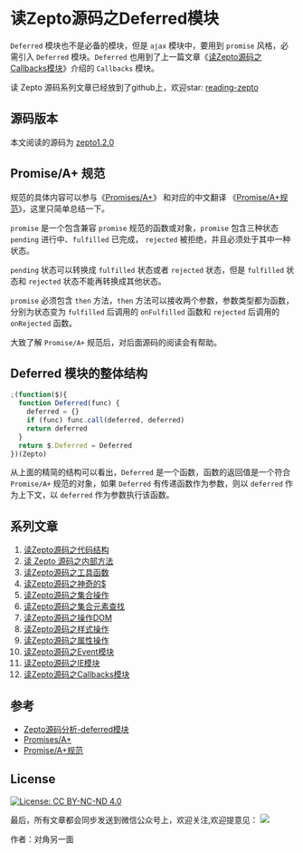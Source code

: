 # 读Zepto源码之Deferred模块

`Deferred` 模块也不是必备的模块，但是 `ajax` 模块中，要用到 `promise` 风格，必需引入  `Deferred` 模块。`Deferred` 也用到了上一篇文章《[读Zepto源码之Callbacks模块]((https://github.com/yeyuqiudeng/reading-zepto/blob/master/src/%E8%AF%BBZepto%E6%BA%90%E7%A0%81%E4%B9%8BCallbacks%E6%A8%A1%E5%9D%97.md) )》介绍的 `Callbacks` 模块。

读 Zepto 源码系列文章已经放到了github上，欢迎star: [reading-zepto](https://github.com/yeyuqiudeng/reading-zepto)

## 源码版本

本文阅读的源码为 [zepto1.2.0](https://github.com/madrobby/zepto/tree/v1.2.0)

## Promise/A+ 规范

规范的具体内容可以参与《[Promises/A+](https://promisesaplus.com/)》 和对应的中文翻译 《[Promise/A+规范](https://segmentfault.com/a/1190000002452115)》，这里只简单总结一下。

`promise` 是一个包含兼容 `promise` 规范的函数或对象，`promise` 包含三种状态 `pending` 进行中、`fulfilled` 已完成， `rejected` 被拒绝，并且必须处于其中一种状态。

`pending` 状态可以转换成 `fulfilled` 状态或者 `rejected` 状态，但是 `fulfilled` 状态和 `rejected` 状态不能再转换成其他状态。

`promise` 必须包含 `then` 方法，`then` 方法可以接收两个参数，参数类型都为函数，分别为状态变为 `fulfilled` 后调用的 `onFulfilled` 函数和 `rejected` 后调用的 `onRejected` 函数。

大致了解 `Promise/A+` 规范后，对后面源码的阅读会有帮助。

## Deferred 模块的整体结构

```javascript
;(function($){
  function Deferred(func) {
    deferred = {}
    if (func) func.call(deferred, deferred)
    return deferred
  }
  return $.Deferred = Deferred
})(Zepto)
```

从上面的精简的结构可以看出，`Deferred` 是一个函数，函数的返回值是一个符合 `Promise/A+` 规范的对象，如果 `Deferred` 有传递函数作为参数，则以 `deferred` 作为上下文，以 `deferred` 作为参数执行该函数。


## 系列文章

1. [读Zepto源码之代码结构](https://github.com/yeyuqiudeng/reading-zepto/blob/master/src/%E8%AF%BBZepto%E6%BA%90%E7%A0%81%E4%B9%8B%E4%BB%A3%E7%A0%81%E7%BB%93%E6%9E%84.md)
2. [读 Zepto 源码之内部方法](https://github.com/yeyuqiudeng/reading-zepto/blob/master/src/%E8%AF%BBZepto%E6%BA%90%E7%A0%81%E4%B9%8B%E5%86%85%E9%83%A8%E6%96%B9%E6%B3%95.md)
3. [读Zepto源码之工具函数](https://github.com/yeyuqiudeng/reading-zepto/blob/a4d6ad99c57047beae2b652b4d2cbb380599a524/src/%E8%AF%BBZepto%E6%BA%90%E7%A0%81%E4%B9%8B%E5%B7%A5%E5%85%B7%E5%87%BD%E6%95%B0.md)
4. [读Zepto源码之神奇的$](https://github.com/yeyuqiudeng/reading-zepto/blob/master/src/%E8%AF%BBZepto%E6%BA%90%E7%A0%81%E4%B9%8B%E7%A5%9E%E5%A5%87%E7%9A%84%24.md)
5. [读Zepto源码之集合操作](https://github.com/yeyuqiudeng/reading-zepto/blob/master/src/%E8%AF%BBZepto%E6%BA%90%E7%A0%81%E4%B9%8B%E9%9B%86%E5%90%88%E6%93%8D%E4%BD%9C.md)
6. [读Zepto源码之集合元素查找](https://github.com/yeyuqiudeng/reading-zepto/blob/master/src/%E8%AF%BBZepto%E6%BA%90%E7%A0%81%E4%B9%8B%E9%9B%86%E5%90%88%E5%85%83%E7%B4%A0%E6%9F%A5%E6%89%BE.md)
7. [读Zepto源码之操作DOM](https://github.com/yeyuqiudeng/reading-zepto/blob/master/src/%E8%AF%BBZepto%E6%BA%90%E7%A0%81%E4%B9%8B%E6%93%8D%E4%BD%9CDOM.md)
8. [读Zepto源码之样式操作](https://github.com/yeyuqiudeng/reading-zepto/blob/master/src/%E8%AF%BBZepto%E6%BA%90%E7%A0%81%E4%B9%8B%E6%A0%B7%E5%BC%8F%E6%93%8D%E4%BD%9C.md)
9. [读Zepto源码之属性操作](https://github.com/yeyuqiudeng/reading-zepto/blob/master/src/%E8%AF%BBZepto%E6%BA%90%E7%A0%81%E4%B9%8B%E5%B1%9E%E6%80%A7%E6%93%8D%E4%BD%9C.md)
10. [读Zepto源码之Event模块](https://github.com/yeyuqiudeng/reading-zepto/blob/master/src/%E8%AF%BBZepto%E6%BA%90%E7%A0%81%E4%B9%8BEvent%E6%A8%A1%E5%9D%97.md)
11. [读Zepto源码之IE模块](https://github.com/yeyuqiudeng/reading-zepto/blob/master/src/%E8%AF%BBZepto%E6%BA%90%E7%A0%81%E4%B9%8BIE%E6%A8%A1%E5%9D%97.md)
12. [读Zepto源码之Callbacks模块](https://github.com/yeyuqiudeng/reading-zepto/blob/master/src/%E8%AF%BBZepto%E6%BA%90%E7%A0%81%E4%B9%8BCallbacks%E6%A8%A1%E5%9D%97.md)



## 参考

* [Zepto源码分析-deferred模块](http://www.cnblogs.com/mominger/p/4411632.html)
* [Promises/A+](https://promisesaplus.com/)
* [Promise/A+规范](https://segmentfault.com/a/1190000002452115)

## License

[![License: CC BY-NC-ND 4.0](https://img.shields.io/badge/License-CC%20BY--NC--ND%204.0-lightgrey.svg)](http://creativecommons.org/licenses/by-nc-nd/4.0/)

最后，所有文章都会同步发送到微信公众号上，欢迎关注,欢迎提意见：  ![](https://user-gold-cdn.xitu.io/2017/5/30/76626b0be42083d36b36f4a117dc1873) 

作者：对角另一面